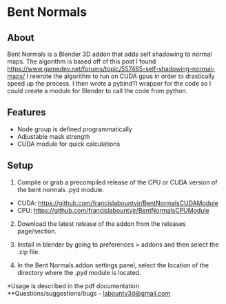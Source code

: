 # Bent Normals

## About
 Bent Normals is a Blender 3D addon that adds self shadowing to normal maps. The algorithm is based off of this post I found https://www.gamedev.net/forums/topic/557465-self-shadowing-normal-maps/ I rewrote the algorithm to run on CUDA gpus in order to drastically speed up the process. I then wrote a pybind11 wrapper for the code so I could create a module for Blender to call the code from python.

## Features
 - Node group is defined programmatically
 - Adjustable mask strength
 - CUDA module for quick calculations

## Setup
 1. Compile or grab a precompiled release of the CPU or CUDA version of the bent normals .pyd module.
  - CUDA: https://github.com/francislabountyjr/BentNormalsCUDAModule
  - CPU: https://github.com/francislabountyjr/BentNormalsCPUModule

 2. Download the latest release of the addon from the releases page/section.

 3. Install in blender by going to preferences > addons and then select the .zip file.

 4. In the Bent Normals addon settings panel, select the location of the directory where the .pyd module is located.

*Usage is described in the pdf documentation
**Questions/suggestions/bugs - labounty3d@gmail.com
